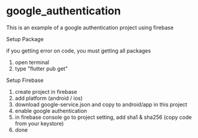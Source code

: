 # google_authentication

This is an example of a google authentication project using firebase

Setup Package

if you getting error on code, you must getting all packages

1. open terminal
2. type "flutter pub get"

Setup Firebase

1. create project in firebase
2. add platform (android / ios)
3. download google-service.json and copy to android/app in this project
4. enable google authentication
5. in firebase console go to project setting, add sha1 & sha256 (copy code from your keystore)
6. done
